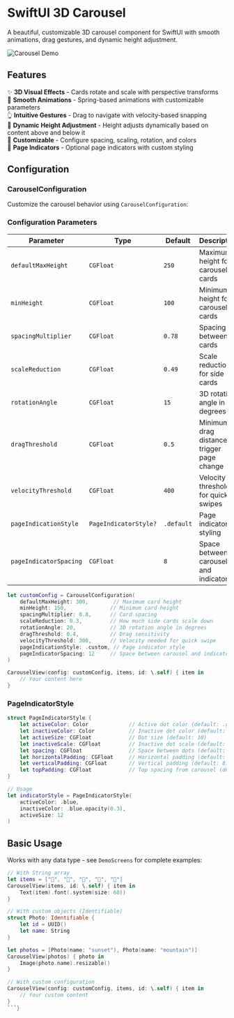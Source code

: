 # SwiftUI 3D Carousel

A beautiful, customizable 3D carousel component for SwiftUI with smooth animations, drag gestures, and dynamic height adjustment.

![Carousel Demo](https://github.com/user-attachments/assets/8f6f852a-b60a-4425-99ed-f4ca15040b9a)

## Features

✨ **3D Visual Effects** - Cards rotate and scale with perspective transforms  
🎯 **Smooth Animations** - Spring-based animations with customizable parameters  
👆 **Intuitive Gestures** - Drag to navigate with velocity-based snapping  
📐 **Dynamic Height Adjustment** - Height adjusts dynamically based on content above and below it  
🎨 **Customizable** - Configure spacing, scaling, rotation, and colors  
📍 **Page Indicators** - Optional page indicators with custom styling  


## Configuration

### CarouselConfiguration

Customize the carousel behavior using `CarouselConfiguration`:

### Configuration Parameters

| Parameter | Type | Default | Description |
|-----------|------|---------|-------------|
| `defaultMaxHeight` | `CGFloat` | `250` | Maximum height for carousel cards |
| `minHeight` | `CGFloat` | `100` | Minimum height for carousel cards |
| `spacingMultiplier` | `CGFloat` | `0.78` | Spacing between cards |
| `scaleReduction` | `CGFloat` | `0.49` | Scale reduction for side cards |
| `rotationAngle` | `CGFloat` | `15` | 3D rotation angle in degrees |
| `dragThreshold` | `CGFloat` | `0.5` | Minimum drag distance to trigger page change |
| `velocityThreshold` | `CGFloat` | `400` | Velocity threshold for quick swipes |
| `pageIndicationStyle` | `PageIndicatorStyle?` | `.default` | Page indicator styling |
| `pageIndicatorSpacing` | `CGFloat` | `8` | Space between carousel and indicators |

```swift
let customConfig = CarouselConfiguration(
    defaultMaxHeight: 300,        // Maximum card height
    minHeight: 150,              // Minimum card height
    spacingMultiplier: 0.8,      // Card spacing 
    scaleReduction: 0.3,         // How much side cards scale down
    rotationAngle: 20,           // 3D rotation angle in degrees
    dragThreshold: 0.4,          // Drag sensitivity 
    velocityThreshold: 300,      // Velocity needed for quick swipe
    pageIndicationStyle: .custom, // Page indicator style
    pageIndicatorSpacing: 12     // Space between carousel and indicators
)

CarouselView(config: customConfig, items, id: \.self) { item in
    // Your content here
}
```



### PageIndicatorStyle

```swift
struct PageIndicatorStyle {
    let activeColor: Color             // Active dot color (default: .gray)
    let inactiveColor: Color           // Inactive dot color (default: .gray.opacity(0.5))
    let activeSize: CGFloat            // Dot size (default: 10)
    let inactiveScale: CGFloat         // Inactive dot scale (default: 0.8)
    let spacing: CGFloat               // Space between dots (default: 8)
    let horizontalPadding: CGFloat     // Horizontal padding (default: 12)
    let verticalPadding: CGFloat       // Vertical padding (default: 8)
    let topPadding: CGFloat            // Top spacing from carousel (default: 16)
}

// Usage
let indicatorStyle = PageIndicatorStyle(
    activeColor: .blue,
    inactiveColor: .blue.opacity(0.3),
    activeSize: 12
)
```

## Basic Usage

Works with any data type - see `DemoScreens` for complete examples:

```swift
// With String array
let items = ["🍎", "🍊", "🍌", "🍇", "🍓"]
CarouselView(items, id: \.self) { item in
    Text(item).font(.system(size: 60))
}

// With custom objects (Identifiable)
struct Photo: Identifiable {
    let id = UUID()
    let name: String
}

let photos = [Photo(name: "sunset"), Photo(name: "mountain")]
CarouselView(photos) { photo in
    Image(photo.name).resizable()
}

// With custom configuration
CarouselView(config: customConfig, items, id: \.self) { item in
    // Your custom content
}
```}
```
